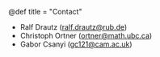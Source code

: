@def title = "Contact"

* Ralf Drautz (ralf.drautz@rub.de)  
* Christoph Ortner (ortner@math.ubc.ca)  
* Gabor Csanyi (gc121@cam.ac.uk)